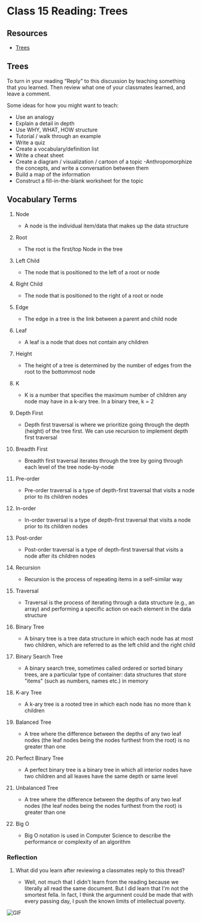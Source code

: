 # Class 15 Reading: Trees

## Resources

- [Trees](https://codefellows.github.io/common_curriculum/data_structures_and_algorithms/Code_401/class-15/resources/Trees.html)

## Trees

To turn in your reading “Reply” to this discussion by teaching something that you learned. Then review what one of your classmates learned, and leave a comment.

Some ideas for how you might want to teach:

- Use an analogy
- Explain a detail in depth
- Use WHY, WHAT, HOW structure
- Tutorial / walk through an example
- Write a quiz
- Create a vocabulary/definition list
- Write a cheat sheet
- Create a diagram / visualization / cartoon of a topic
-Anthropomorphize the concepts, and write a conversation between them
- Build a map of the information
- Construct a fill-in-the-blank worksheet for the topic

## Vocabulary Terms

1. Node
    - A node is the individual item/data that makes up the data structure

2. Root
    - The root is the first/top Node in the tree

3. Left Child
    - The node that is positioned to the left of a root or node

4. Right Child
    - The node that is positioned to the right of a root or node

5. Edge
    - The edge in a tree is the link between a parent and child node

6. Leaf
    - A leaf is a node that does not contain any children

7. Height
    - The height of a tree is determined by the number of edges from the root to the bottommost node

8. K
    - K is a number that specifies the maximum number of children any node may have in a k-ary tree. In a binary tree, k = 2

9. Depth First
    - Depth first traversal is where we prioritize going through the depth (height) of the tree first. We can use recursion to implement depth first traversal

10. Breadth First
    - Breadth first traversal iterates through the tree by going through each level of the tree node-by-node

11. Pre-order
    - Pre-order traversal is a type of depth-first traversal that visits a node prior to its children nodes

12. In-order
    - In-order traversal is a type of depth-first traversal that visits a node prior to its children nodes

13. Post-order
    - Post-order traversal is a type of depth-first traversal that visits a node after its children nodes

14. Recursion
    - Recursion is the process of repeating items in a self-similar way

15. Traversal
    - Traversal is the process of iterating through a data structure (e.g., an array) and performing a specific action on each element in the data structure

16. Binary Tree
    - A binary tree is a tree data structure in which each node has at most two children, which are referred to as the left child and the right child

17. Binary Search Tree
    - A binary search tree, sometimes called ordered or sorted binary trees, are a particular type of container: data structures that store "items" (such as numbers, names etc.) in memory

18. K-ary Tree
    - A k-ary tree is a rooted tree in which each node has no more than k children

19. Balanced Tree
    - A tree where the difference between the depths of any two leaf nodes (the leaf nodes being the nodes furthest from the root) is no greater than one

20. Perfect Binary Tree
    - A perfect binary tree is a binary tree in which all interior nodes have two children and all leaves have the same depth or same level

21. Unbalanced Tree
    - A tree where the difference between the depths of any two leaf nodes (the leaf nodes being the nodes furthest from the root) is greater than one

22. Big O
    - Big O notation is used in Computer Science to describe the performance or complexity of an algorithm

### Reflection

1. What did you learn after reviewing a classmates reply to this thread?

    - Well, not much that I didn't learn from the reading because we literally all read the same document. But I did learn that I'm not the smortest fella. In fact, I think the argumnent could be made that with every passing day, I push the known limits of intellectual poverty.

![GIF](https://media.giphy.com/media/YRPFyXxSrnwqRsrHFf/giphy.gif)

